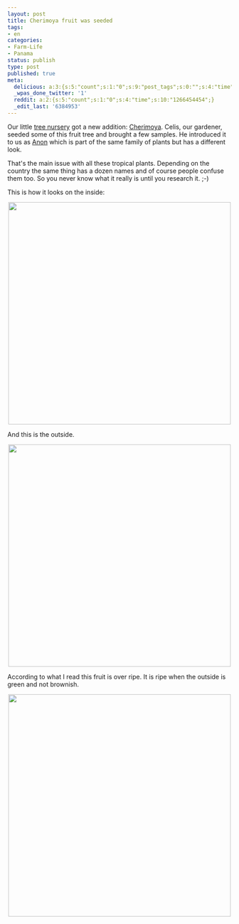 ```yaml
---
layout: post
title: Cherimoya fruit was seeded
tags:
- en
categories:
- Farm-Life
- Panama
status: publish
type: post
published: true
meta:
  delicious: a:3:{s:5:"count";s:1:"0";s:9:"post_tags";s:0:"";s:4:"time";s:10:"1266454452";}
  _wpas_done_twitter: '1'
  reddit: a:2:{s:5:"count";s:1:"0";s:4:"time";s:10:"1266454454";}
  _edit_last: '6384953'
---
```

Our little <a href="http://blog.stephan-schwab.com/2009/12/30/setting-up-a-tree-nursery/">tree nursery</a> got a new addition: <a href="http://en.wikipedia.org/wiki/Cherimoya">Cherimoya</a>. Celis, our gardener, seeded some of this fruit tree and brought a few samples. He introduced it to us as <a href="http://en.wikipedia.org/wiki/Sweetsop">Anon</a> which is part of the same family of plants but has a different look.

That's the main issue with all these tropical plants. Depending on the country the same thing has a dozen names and of course people confuse them too. So you never know what it really is until you research it. ;-)

This is how it looks on the inside:

<div style="text-align:center;"><a href="http://www.flickr.com/photos/34665899@N00/4274293069" title="View '' on Flickr.com"><img border="0" width="500" alt="" src="http://farm5.static.flickr.com/4068/4274293069_2f87aa9109.jpg"></a></div>

And this is the outside.

<div style="text-align:center;"><a href="http://www.flickr.com/photos/34665899@N00/4274292101" title="View '' on Flickr.com"><img border="0" width="500" alt="" src="http://farm3.static.flickr.com/2784/4274292101_d93afb5efd.jpg"></a></div>

According to what I read this fruit is over ripe. It is ripe when the outside is green and not brownish.

<div style="text-align:center;"><a href="http://www.flickr.com/photos/34665899@N00/4274290537" title="View '' on Flickr.com"><img border="0" width="500" alt="" src="http://farm5.static.flickr.com/4017/4274290537_6be19537da.jpg"></a></div>
